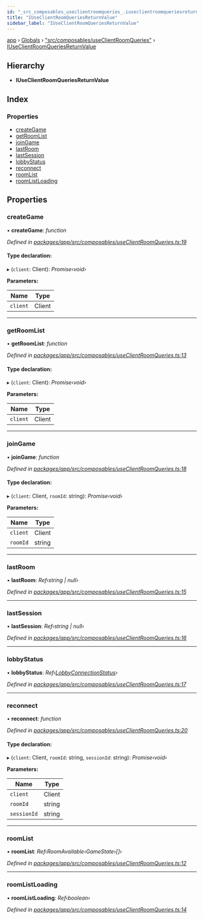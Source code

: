 ```yaml
---
id: "_src_composables_useclientroomqueries_.iuseclientroomqueriesreturnvalue"
title: "IUseClientRoomQueriesReturnValue"
sidebar_label: "IUseClientRoomQueriesReturnValue"
---
```


[app](../index.md) › [Globals](../globals.md) › ["src/composables/useClientRoomQueries"](../modules/_src_composables_useclientroomqueries_.md) › [IUseClientRoomQueriesReturnValue](_src_composables_useclientroomqueries_.iuseclientroomqueriesreturnvalue.md)

## Hierarchy

* **IUseClientRoomQueriesReturnValue**

## Index

### Properties

* [createGame](_src_composables_useclientroomqueries_.iuseclientroomqueriesreturnvalue.md#creategame)
* [getRoomList](_src_composables_useclientroomqueries_.iuseclientroomqueriesreturnvalue.md#getroomlist)
* [joinGame](_src_composables_useclientroomqueries_.iuseclientroomqueriesreturnvalue.md#joingame)
* [lastRoom](_src_composables_useclientroomqueries_.iuseclientroomqueriesreturnvalue.md#lastroom)
* [lastSession](_src_composables_useclientroomqueries_.iuseclientroomqueriesreturnvalue.md#lastsession)
* [lobbyStatus](_src_composables_useclientroomqueries_.iuseclientroomqueriesreturnvalue.md#lobbystatus)
* [reconnect](_src_composables_useclientroomqueries_.iuseclientroomqueriesreturnvalue.md#reconnect)
* [roomList](_src_composables_useclientroomqueries_.iuseclientroomqueriesreturnvalue.md#roomlist)
* [roomListLoading](_src_composables_useclientroomqueries_.iuseclientroomqueriesreturnvalue.md#roomlistloading)

## Properties

###  createGame

• **createGame**: *function*

*Defined in [packages/app/src/composables/useClientRoomQueries.ts:19](https://github.com/will-hart/pixatore/blob/5d54977/packages/app/src/composables/useClientRoomQueries.ts#L19)*

#### Type declaration:

▸ (`client`: Client): *Promise‹void›*

**Parameters:**

Name | Type |
------ | ------ |
`client` | Client |

___

###  getRoomList

• **getRoomList**: *function*

*Defined in [packages/app/src/composables/useClientRoomQueries.ts:13](https://github.com/will-hart/pixatore/blob/5d54977/packages/app/src/composables/useClientRoomQueries.ts#L13)*

#### Type declaration:

▸ (`client`: Client): *Promise‹void›*

**Parameters:**

Name | Type |
------ | ------ |
`client` | Client |

___

###  joinGame

• **joinGame**: *function*

*Defined in [packages/app/src/composables/useClientRoomQueries.ts:18](https://github.com/will-hart/pixatore/blob/5d54977/packages/app/src/composables/useClientRoomQueries.ts#L18)*

#### Type declaration:

▸ (`client`: Client, `roomId`: string): *Promise‹void›*

**Parameters:**

Name | Type |
------ | ------ |
`client` | Client |
`roomId` | string |

___

###  lastRoom

• **lastRoom**: *Ref‹string | null›*

*Defined in [packages/app/src/composables/useClientRoomQueries.ts:15](https://github.com/will-hart/pixatore/blob/5d54977/packages/app/src/composables/useClientRoomQueries.ts#L15)*

___

###  lastSession

• **lastSession**: *Ref‹string | null›*

*Defined in [packages/app/src/composables/useClientRoomQueries.ts:16](https://github.com/will-hart/pixatore/blob/5d54977/packages/app/src/composables/useClientRoomQueries.ts#L16)*

___

###  lobbyStatus

• **lobbyStatus**: *Ref‹[LobbyConnectionStatus](../modules/_src_gameengine_scenes_serverbrowserscene_.md#lobbyconnectionstatus)›*

*Defined in [packages/app/src/composables/useClientRoomQueries.ts:17](https://github.com/will-hart/pixatore/blob/5d54977/packages/app/src/composables/useClientRoomQueries.ts#L17)*

___

###  reconnect

• **reconnect**: *function*

*Defined in [packages/app/src/composables/useClientRoomQueries.ts:20](https://github.com/will-hart/pixatore/blob/5d54977/packages/app/src/composables/useClientRoomQueries.ts#L20)*

#### Type declaration:

▸ (`client`: Client, `roomId`: string, `sessionId`: string): *Promise‹void›*

**Parameters:**

Name | Type |
------ | ------ |
`client` | Client |
`roomId` | string |
`sessionId` | string |

___

###  roomList

• **roomList**: *Ref‹RoomAvailable‹GameState›[]›*

*Defined in [packages/app/src/composables/useClientRoomQueries.ts:12](https://github.com/will-hart/pixatore/blob/5d54977/packages/app/src/composables/useClientRoomQueries.ts#L12)*

___

###  roomListLoading

• **roomListLoading**: *Ref‹boolean›*

*Defined in [packages/app/src/composables/useClientRoomQueries.ts:14](https://github.com/will-hart/pixatore/blob/5d54977/packages/app/src/composables/useClientRoomQueries.ts#L14)*
